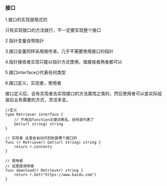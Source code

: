 ### 接口

1.接口的实现是隐式的

只有实现接口的方法就行，不一定要实现整个接口


2.指针变量自带指针

3.接口变量同样采用值传递，几乎不需要使用接口的指针

4.指针接收者实现只能以指针方式使用，值接收者两者都可以

5.接口interface{}代表任何类型

6.接口定义，实现者，使用者

接口定义后，会有实现者去实现接口的方法属性之类的，然后使用者可以是实际组装后业务需要的方式，灵活多变。

```
//定义
type Retriever interface {
	// 不用加function关键词表名，括号就代表了
	Get(url string) string
}

// 实现者 这里会自动识别到是哪个接口的
func (r Retriever) Get(url string) string {
	return r.Contents
}

// 使用者
// 这里是调用者
func download(r Retriever) string {
	return r.Get("https://www.baidu.com")
}


```